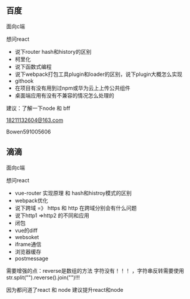 ## 百度

面向c端

想问react

- 说下router hash和history的区别
- 柯里化
- 说下函数式编程
- 说下webpack打包工具plugin和loader的区别，说下plugin大概怎么实现
- githook
- 在项目有没有用到过npm或华为云上上传公共组件
- 桌面端应用有没有不兼容的情况怎么处理的





建议：了解一下node 和 bff

18211132604@163.com

Bowen591005606

## 滴滴

面向c端

想问react

- vue-router 实现原理 和 hash和histroy模式的区别
- webpack优化
- 说下跨域    =》 https 和 http 在跨域分别会有什么问题
- 说下http1 =>http2 的不同和应用
- 闭包
- vue的diff
- websoket
- iframe通信
- 浏览器缓存
- postmessage



需要增强的点：reverse是数组的方法 字符没有！！！  ，字符串反转需要使用 str.split("").reverse().join("")!!!

因为都问道了react 和 node 建议提升react和node





